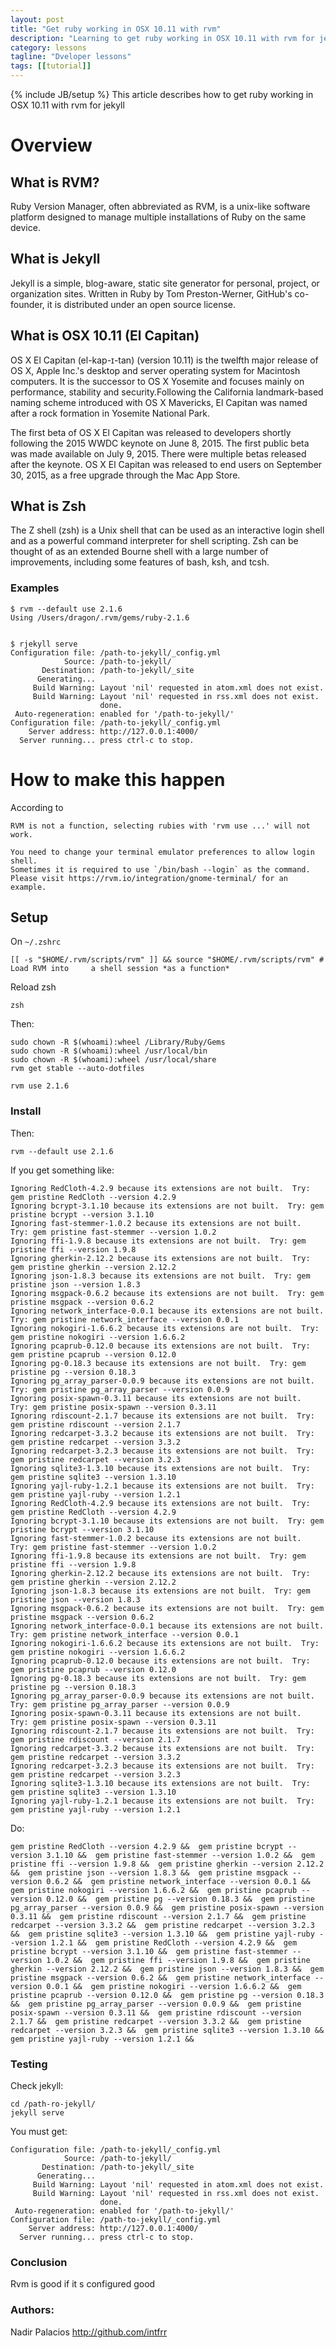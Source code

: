 ```yaml
---
layout: post
title: "Get ruby working in OSX 10.11 with rvm"
description: "Learning to get ruby working in OSX 10.11 with rvm for jekyll and zsh"
category: lessons
tagline: "Dveloper lessons"
tags: [[tutorial]]
---
```

{% include JB/setup %}
This article describes how to get ruby working in OSX 10.11 with rvm for jekyll

# Overview

## What is RVM?

Ruby Version Manager, often abbreviated as RVM, is a unix-like software platform designed to manage multiple installations of Ruby on the same device.

## What is Jekyll

Jekyll is a simple, blog-aware, static site generator for personal, project, or organization sites. Written in Ruby by Tom Preston-Werner, GitHub's co-founder, it is distributed under an open source license.

## What is OSX 10.11 (El Capitan)

OS X El Capitan (el-kap-ɪ-tan) (version 10.11) is the twelfth major release of OS X, Apple Inc.'s desktop and server operating system for Macintosh computers. It is the successor to OS X Yosemite and focuses mainly on performance, stability and security.Following the California landmark-based naming scheme introduced with OS X Mavericks, El Capitan was named after a rock formation in Yosemite National Park.

The first beta of OS X El Capitan was released to developers shortly following the 2015 WWDC keynote on June 8, 2015. The first public beta was made available on July 9, 2015. There were multiple betas released after the keynote. OS X El Capitan was released to end users on September 30, 2015, as a free upgrade through the Mac App Store.

## What is Zsh

The Z shell (zsh) is a Unix shell that can be used as an interactive login shell and as a powerful command interpreter for shell scripting. Zsh can be thought of as an extended Bourne shell with a large number of improvements, including some features of bash, ksh, and tcsh.

### Examples

	$ rvm --default use 2.1.6
	Using /Users/dragon/.rvm/gems/ruby-2.1.6


	$ rjekyll serve
	Configuration file: /path-to-jekyll/_config.yml
	            Source: /path-to-jekyll/
	       Destination: /path-to-jekyll/_site
	      Generating...
	     Build Warning: Layout 'nil' requested in atom.xml does not exist.
	     Build Warning: Layout 'nil' requested in rss.xml does not exist.
	                    done.
	 Auto-regeneration: enabled for '/path-to-jekyll/'
	Configuration file: /path-to-jekyll/_config.yml
	    Server address: http://127.0.0.1:4000/
	  Server running... press ctrl-c to stop.


# How to make this happen

According to

	RVM is not a function, selecting rubies with 'rvm use ...' will not work.

	You need to change your terminal emulator preferences to allow login shell.
	Sometimes it is required to use `/bin/bash --login` as the command.
	Please visit https://rvm.io/integration/gnome-terminal/ for an example.

## Setup

On ```~/.zshrc```

	[[ -s "$HOME/.rvm/scripts/rvm" ]] && source "$HOME/.rvm/scripts/rvm" # Load RVM into     a shell session *as a function*

Reload zsh

	zsh

Then:

	sudo chown -R $(whoami):wheel /Library/Ruby/Gems
	sudo chown -R $(whoami):wheel /usr/local/bin
	sudo chown -R $(whoami):wheel /usr/local/share
	rvm get stable --auto-dotfiles

	rvm use 2.1.6


### Install
Then:

	rvm --default use 2.1.6

If you get something like:

	Ignoring RedCloth-4.2.9 because its extensions are not built.  Try: gem pristine RedCloth --version 4.2.9
	Ignoring bcrypt-3.1.10 because its extensions are not built.  Try: gem pristine bcrypt --version 3.1.10
	Ignoring fast-stemmer-1.0.2 because its extensions are not built.  Try: gem pristine fast-stemmer --version 1.0.2
	Ignoring ffi-1.9.8 because its extensions are not built.  Try: gem pristine ffi --version 1.9.8
	Ignoring gherkin-2.12.2 because its extensions are not built.  Try: gem pristine gherkin --version 2.12.2
	Ignoring json-1.8.3 because its extensions are not built.  Try: gem pristine json --version 1.8.3
	Ignoring msgpack-0.6.2 because its extensions are not built.  Try: gem pristine msgpack --version 0.6.2
	Ignoring network_interface-0.0.1 because its extensions are not built.  Try: gem pristine network_interface --version 0.0.1
	Ignoring nokogiri-1.6.6.2 because its extensions are not built.  Try: gem pristine nokogiri --version 1.6.6.2
	Ignoring pcaprub-0.12.0 because its extensions are not built.  Try: gem pristine pcaprub --version 0.12.0
	Ignoring pg-0.18.3 because its extensions are not built.  Try: gem pristine pg --version 0.18.3
	Ignoring pg_array_parser-0.0.9 because its extensions are not built.  Try: gem pristine pg_array_parser --version 0.0.9
	Ignoring posix-spawn-0.3.11 because its extensions are not built.  Try: gem pristine posix-spawn --version 0.3.11
	Ignoring rdiscount-2.1.7 because its extensions are not built.  Try: gem pristine rdiscount --version 2.1.7
	Ignoring redcarpet-3.3.2 because its extensions are not built.  Try: gem pristine redcarpet --version 3.3.2
	Ignoring redcarpet-3.2.3 because its extensions are not built.  Try: gem pristine redcarpet --version 3.2.3
	Ignoring sqlite3-1.3.10 because its extensions are not built.  Try: gem pristine sqlite3 --version 1.3.10
	Ignoring yajl-ruby-1.2.1 because its extensions are not built.  Try: gem pristine yajl-ruby --version 1.2.1
	Ignoring RedCloth-4.2.9 because its extensions are not built.  Try: gem pristine RedCloth --version 4.2.9
	Ignoring bcrypt-3.1.10 because its extensions are not built.  Try: gem pristine bcrypt --version 3.1.10
	Ignoring fast-stemmer-1.0.2 because its extensions are not built.  Try: gem pristine fast-stemmer --version 1.0.2
	Ignoring ffi-1.9.8 because its extensions are not built.  Try: gem pristine ffi --version 1.9.8
	Ignoring gherkin-2.12.2 because its extensions are not built.  Try: gem pristine gherkin --version 2.12.2
	Ignoring json-1.8.3 because its extensions are not built.  Try: gem pristine json --version 1.8.3
	Ignoring msgpack-0.6.2 because its extensions are not built.  Try: gem pristine msgpack --version 0.6.2
	Ignoring network_interface-0.0.1 because its extensions are not built.  Try: gem pristine network_interface --version 0.0.1
	Ignoring nokogiri-1.6.6.2 because its extensions are not built.  Try: gem pristine nokogiri --version 1.6.6.2
	Ignoring pcaprub-0.12.0 because its extensions are not built.  Try: gem pristine pcaprub --version 0.12.0
	Ignoring pg-0.18.3 because its extensions are not built.  Try: gem pristine pg --version 0.18.3
	Ignoring pg_array_parser-0.0.9 because its extensions are not built.  Try: gem pristine pg_array_parser --version 0.0.9
	Ignoring posix-spawn-0.3.11 because its extensions are not built.  Try: gem pristine posix-spawn --version 0.3.11
	Ignoring rdiscount-2.1.7 because its extensions are not built.  Try: gem pristine rdiscount --version 2.1.7
	Ignoring redcarpet-3.3.2 because its extensions are not built.  Try: gem pristine redcarpet --version 3.3.2
	Ignoring redcarpet-3.2.3 because its extensions are not built.  Try: gem pristine redcarpet --version 3.2.3
	Ignoring sqlite3-1.3.10 because its extensions are not built.  Try: gem pristine sqlite3 --version 1.3.10
	Ignoring yajl-ruby-1.2.1 because its extensions are not built.  Try: gem pristine yajl-ruby --version 1.2.1

Do:

	gem pristine RedCloth --version 4.2.9 &&  gem pristine bcrypt --version 3.1.10 &&  gem pristine fast-stemmer --version 1.0.2 &&  gem pristine ffi --version 1.9.8 &&  gem pristine gherkin --version 2.12.2 &&  gem pristine json --version 1.8.3 &&  gem pristine msgpack --version 0.6.2 &&  gem pristine network_interface --version 0.0.1 &&  gem pristine nokogiri --version 1.6.6.2 &&  gem pristine pcaprub --version 0.12.0 &&  gem pristine pg --version 0.18.3 &&  gem pristine pg_array_parser --version 0.0.9 &&  gem pristine posix-spawn --version 0.3.11 &&  gem pristine rdiscount --version 2.1.7 &&  gem pristine redcarpet --version 3.3.2 &&  gem pristine redcarpet --version 3.2.3 &&  gem pristine sqlite3 --version 1.3.10 &&  gem pristine yajl-ruby --version 1.2.1 &&  gem pristine RedCloth --version 4.2.9 &&  gem pristine bcrypt --version 3.1.10 &&  gem pristine fast-stemmer --version 1.0.2 &&  gem pristine ffi --version 1.9.8 &&  gem pristine gherkin --version 2.12.2 &&  gem pristine json --version 1.8.3 &&  gem pristine msgpack --version 0.6.2 &&  gem pristine network_interface --version 0.0.1 &&  gem pristine nokogiri --version 1.6.6.2 &&  gem pristine pcaprub --version 0.12.0 &&  gem pristine pg --version 0.18.3 &&  gem pristine pg_array_parser --version 0.0.9 &&  gem pristine posix-spawn --version 0.3.11 &&  gem pristine rdiscount --version 2.1.7 &&  gem pristine redcarpet --version 3.3.2 &&  gem pristine redcarpet --version 3.2.3 &&  gem pristine sqlite3 --version 1.3.10 &&  gem pristine yajl-ruby --version 1.2.1 &&


### Testing

Check jekyll:

	cd /path-ro-jekyll/
	jekyll serve

You must get:

	Configuration file: /path-to-jekyll/_config.yml
	            Source: /path-to-jekyll/
	       Destination: /path-to-jekyll/_site
	      Generating...
	     Build Warning: Layout 'nil' requested in atom.xml does not exist.
	     Build Warning: Layout 'nil' requested in rss.xml does not exist.
	                    done.
	 Auto-regeneration: enabled for '/path-to-jekyll/'
	Configuration file: /path-to-jekyll/_config.yml
	    Server address: http://127.0.0.1:4000/
	  Server running... press ctrl-c to stop.


### Conclusion
Rvm is good if it s configured good

### Authors:
Nadir Palacios
<a href="http://github.com/intfrr">http://github.com/intfrr</a>




